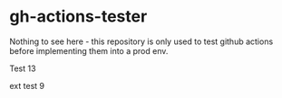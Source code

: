 # gh-actions-tester
Nothing to see here - this repository is only used to test github actions before implementing them into a prod env.

Test 13

ext test 9
